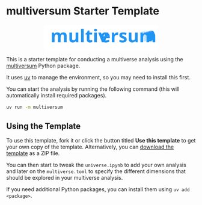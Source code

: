 # multiversum Starter Template

<p align="center">
  <img alt="multiversum logo" src="https://raw.githubusercontent.com/jansim/multiversum/main/docs/assets/logo.svg" width="60%" align="center">
</p>

This is a starter template for conducting a multiverse analysis using the [multiversum](https://pypi.org/project/multiversum/) Python package.

It uses [uv](https://github.com/astral-sh/uv) to manage the environment, so you may need to install this first.

You can start the analysis by running the following command (this will automatically install required packages).

```bash
uv run -m multiversum
```

## Using the Template

To use this template, fork it or click the button titled **Use this template** to get your own copy of the template. Alternatively, you can [download the template](https://github.com/jansim/multiversum-template/archive/refs/heads/main.zip) as a ZIP file.

You can then start to tweak the `universe.ipynb` to add your own analysis and later on the `multiverse.toml` to specify the different dimensions that should be explored in your multiverse analysis.

If you need additional Python packages, you can install them using `uv add <package>`.
